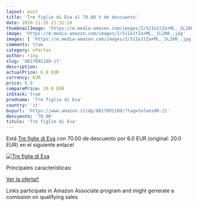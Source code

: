 ```yaml
---
layout: post
title: 'Tre figlie di Eva al 70.00 % de descuento'
date: 2020-11-26 21:32:19
thumbnailImage: 'https://m.media-amazon.com/images/I/51Ie1tZa+ML._SL200_.jpg'
image: 'https://m.media-amazon.com/images/I/51Ie1tZa+ML._SL200_.jpg'
images: [ 'https://m.media-amazon.com/images/I/51Ie1tZa+ML._SL200_.jpg' ]
comments: true
category: ofertas
author: ring
slug: '8817091189-it'
description:
actualPrice: 6.0 EUR
currency: EUR
price: 6.0
comparePrice: 20.0 EUR
inStock: true
prodname: 'Tre figlie di Eva'
country: 'it'
buyurl: 'https://www.amazon.it/dp/8817091189/?tag=tolees00-21'
descuento: '70.00'
titulo: 'Tre figlie di Eva'
---
```


Está [Tre figlie di Eva](https://www.amazon.it/dp/8817091189/?tag=tolees00-21) con 70.00 de descuento por 6.0 EUR (original: 20.0 EUR) en el siguiente enlace!

[![Tre figlie di Eva](https://m.media-amazon.com/images/I/51Ie1tZa+ML._SL200_.jpg)](https://www.amazon.it/dp/8817091189/?tag=tolees00-21)

Principales características:


[Ver la oferta!!](https://www.amazon.it/dp/8817091189/?tag=tolees00-21)

Links participate in Amazon Associate program and might generate a comission on qualifying sales


